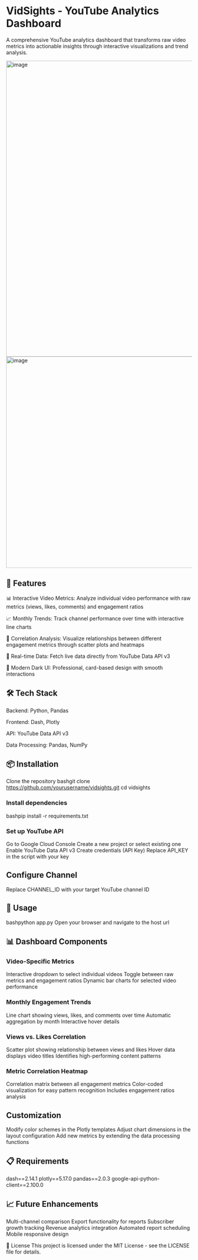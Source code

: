 # VidSights - YouTube Analytics Dashboard
A comprehensive YouTube analytics dashboard that transforms raw video metrics into actionable insights through interactive visualizations and trend analysis.

<img width="1881" height="800" alt="image" src="https://github.com/user-attachments/assets/136f46de-75d8-49e8-9694-916e4cb9b592" />
<img width="1884" height="572" alt="image" src="https://github.com/user-attachments/assets/3cac67f3-4e49-43f8-8db4-83a923292039" />

## 🚀 Features
📊 Interactive Video Metrics: Analyze individual video performance with raw metrics (views, likes, comments) and engagement ratios

📈 Monthly Trends: Track channel performance over time with interactive line charts

💙 Correlation Analysis: Visualize relationships between different engagement metrics through scatter plots and heatmaps

🎯 Real-time Data: Fetch live data directly from YouTube Data API v3

🌙 Modern Dark UI: Professional, card-based design with smooth interactions

## 🛠️ Tech Stack
Backend: Python, Pandas

Frontend: Dash, Plotly

API: YouTube Data API v3

Data Processing: Pandas, NumPy

## 📦 Installation
Clone the repository
bashgit clone https://github.com/yourusername/vidsights.git
cd vidsights

### Install dependencies
bashpip install -r requirements.txt

### Set up YouTube API
Go to Google Cloud Console
Create a new project or select existing one
Enable YouTube Data API v3
Create credentials (API Key)
Replace API_KEY in the script with your key


## Configure Channel
Replace CHANNEL_ID with your target YouTube channel ID

## 🚀 Usage
bashpython app.py
Open your browser and navigate to the host url

## 📊 Dashboard Components

### Video-Specific Metrics
Interactive dropdown to select individual videos
Toggle between raw metrics and engagement ratios
Dynamic bar charts for selected video performance

### Monthly Engagement Trends
Line chart showing views, likes, and comments over time
Automatic aggregation by month
Interactive hover details

### Views vs. Likes Correlation
Scatter plot showing relationship between views and likes
Hover data displays video titles
Identifies high-performing content patterns

### Metric Correlation Heatmap
Correlation matrix between all engagement metrics
Color-coded visualization for easy pattern recognition
Includes engagement ratios analysis

## Customization
Modify color schemes in the Plotly templates
Adjust chart dimensions in the layout configuration
Add new metrics by extending the data processing functions

## 📋 Requirements
dash==2.14.1
plotly==5.17.0
pandas==2.0.3
google-api-python-client==2.100.0

## 📈 Future Enhancements
 Multi-channel comparison
 Export functionality for reports
 Subscriber growth tracking
 Revenue analytics integration
 Automated report scheduling
 Mobile responsive design

📄 License
This project is licensed under the MIT License - see the LICENSE file for details.
